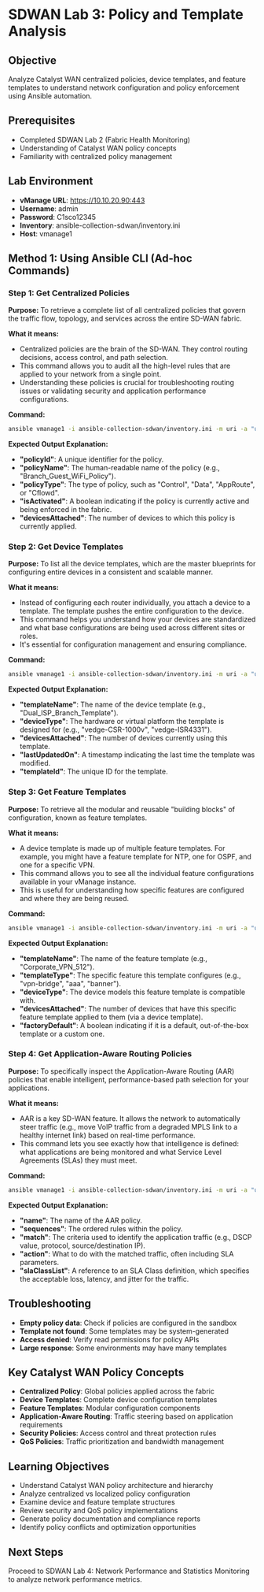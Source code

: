 # SDWAN Lab 3: Policy and Template Analysis

## Objective
Analyze Catalyst WAN centralized policies, device templates, and feature templates to understand network configuration and policy enforcement using Ansible automation.

## Prerequisites
- Completed SDWAN Lab 2 (Fabric Health Monitoring)
- Understanding of Catalyst WAN policy concepts
- Familiarity with centralized policy management

## Lab Environment
- **vManage URL**: https://10.10.20.90:443
- **Username**: admin
- **Password**: C1sco12345
- **Inventory**: ansible-collection-sdwan/inventory.ini
- **Host**: vmanage1

## Method 1: Using Ansible CLI (Ad-hoc Commands)

### Step 1: Get Centralized Policies

**Purpose:**
To retrieve a complete list of all centralized policies that govern the traffic flow, topology, and services across the entire SD-WAN fabric.

**What it means:**
- Centralized policies are the brain of the SD-WAN. They control routing decisions, access control, and path selection.
- This command allows you to audit all the high-level rules that are applied to your network from a single point.
- Understanding these policies is crucial for troubleshooting routing issues or validating security and application performance configurations.

**Command:**
```bash
ansible vmanage1 -i ansible-collection-sdwan/inventory.ini -m uri -a "url=https://10.10.20.90:443/dataservice/template/policy/vedge method=GET validate_certs=false"
```

**Expected Output Explanation:**
- **"policyId"**: A unique identifier for the policy.
- **"policyName"**: The human-readable name of the policy (e.g., "Branch_Guest_WiFi_Policy").
- **"policyType"**: The type of policy, such as "Control", "Data", "AppRoute", or "Cflowd".
- **"isActivated"**: A boolean indicating if the policy is currently active and being enforced in the fabric.
- **"devicesAttached"**: The number of devices to which this policy is currently applied.

### Step 2: Get Device Templates

**Purpose:**
To list all the device templates, which are the master blueprints for configuring entire devices in a consistent and scalable manner.

**What it means:**
- Instead of configuring each router individually, you attach a device to a template. The template pushes the entire configuration to the device.
- This command helps you understand how your devices are standardized and what base configurations are being used across different sites or roles.
- It's essential for configuration management and ensuring compliance.

**Command:**
```bash
ansible vmanage1 -i ansible-collection-sdwan/inventory.ini -m uri -a "url=https://10.10.20.90:443/dataservice/template/device method=GET validate_certs=false"
```

**Expected Output Explanation:**
- **"templateName"**: The name of the device template (e.g., "Dual_ISP_Branch_Template").
- **"deviceType"**: The hardware or virtual platform the template is designed for (e.g., "vedge-CSR-1000v", "vedge-ISR4331").
- **"devicesAttached"**: The number of devices currently using this template.
- **"lastUpdatedOn"**: A timestamp indicating the last time the template was modified.
- **"templateId"**: The unique ID for the template.

### Step 3: Get Feature Templates

**Purpose:**
To retrieve all the modular and reusable "building blocks" of configuration, known as feature templates.

**What it means:**
- A device template is made up of multiple feature templates. For example, you might have a feature template for NTP, one for OSPF, and one for a specific VPN.
- This command allows you to see all the individual feature configurations available in your vManage instance.
- This is useful for understanding how specific features are configured and where they are being reused.

**Command:**
```bash
ansible vmanage1 -i ansible-collection-sdwan/inventory.ini -m uri -a "url=https://10.10.20.90:443/dataservice/template/feature method=GET validate_certs=false"
```

**Expected Output Explanation:**
- **"templateName"**: The name of the feature template (e.g., "Corporate_VPN_512").
- **"templateType"**: The specific feature this template configures (e.g., "vpn-bridge", "aaa", "banner").
- **"deviceType"**: The device models this feature template is compatible with.
- **"devicesAttached"**: The number of devices that have this specific feature template applied to them (via a device template).
- **"factoryDefault"**: A boolean indicating if it is a default, out-of-the-box template or a custom one.

### Step 4: Get Application-Aware Routing Policies

**Purpose:**
To specifically inspect the Application-Aware Routing (AAR) policies that enable intelligent, performance-based path selection for your applications.

**What it means:**
- AAR is a key SD-WAN feature. It allows the network to automatically steer traffic (e.g., move VoIP traffic from a degraded MPLS link to a healthy internet link) based on real-time performance.
- This command lets you see exactly how that intelligence is defined: what applications are being monitored and what Service Level Agreements (SLAs) they must meet.

**Command:**
```bash
ansible vmanage1 -i ansible-collection-sdwan/inventory.ini -m uri -a "url=https://10.10.20.90:443/dataservice/template/policy/definition/app-route method=GET validate_certs=false"
```

**Expected Output Explanation:**
- **"name"**: The name of the AAR policy.
- **"sequences"**: The ordered rules within the policy.
- **"match"**: The criteria used to identify the application traffic (e.g., DSCP value, protocol, source/destination IP).
- **"action"**: What to do with the matched traffic, often including SLA parameters.
- **"slaClassList"**: A reference to an SLA Class definition, which specifies the acceptable loss, latency, and jitter for the traffic.

## Troubleshooting
- **Empty policy data**: Check if policies are configured in the sandbox
- **Template not found**: Some templates may be system-generated
- **Access denied**: Verify read permissions for policy APIs
- **Large response**: Some environments may have many templates

## Key Catalyst WAN Policy Concepts
- **Centralized Policy**: Global policies applied across the fabric
- **Device Templates**: Complete device configuration templates
- **Feature Templates**: Modular configuration components
- **Application-Aware Routing**: Traffic steering based on application requirements
- **Security Policies**: Access control and threat protection rules
- **QoS Policies**: Traffic prioritization and bandwidth management

## Learning Objectives
- Understand Catalyst WAN policy architecture and hierarchy
- Analyze centralized vs localized policy configuration
- Examine device and feature template structures
- Review security and QoS policy implementations
- Generate policy documentation and compliance reports
- Identify policy conflicts and optimization opportunities

## Next Steps
Proceed to SDWAN Lab 4: Network Performance and Statistics Monitoring to analyze network performance metrics.
